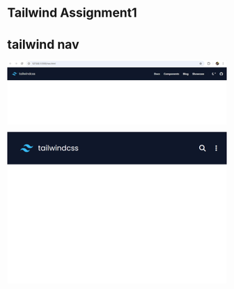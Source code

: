 # Tailwind Assignment1 
# tailwind nav

![TAILWIND NAV](./tailwind_lg.jpg)

![TAILWIND NAV](./tailwind_sm.png)
